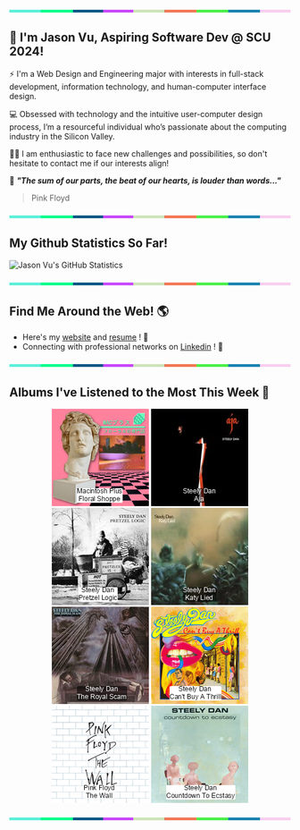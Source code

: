 <img src="./.github/workflows/banner_strip.png" width="100%" height="5px">

## 👋 I'm Jason Vu, Aspiring Software Dev @ SCU 2024!

⚡ I'm a Web Design and Engineering major with interests in full-stack development, information technology, and human-computer interface design.

💻 Obsessed with technology and the intuitive user-computer design process, I’m a resourceful individual who’s passionate about the computing industry in the Silicon Valley.

🙋‍♂️ I am enthusiastic to face new challenges and possibilities, so don't hesitate to contact me if our interests align!

🤝 ***"The sum of our parts, the beat of our hearts, is louder than words..."***
> Pink Floyd

<img src="./.github/workflows/banner_strip.png" width="100%" height="5px">

## My Github Statistics So Far!
![Jason Vu's GitHub Statistics](https://github-readme-stats.vercel.app/api?username=JAVAB3ANS&show_icons=true)

<img src="./.github/workflows/banner_strip.png" width="100%" height="5px">

## Find Me Around the Web! 🌎
- Here's my [website](https://javab3ans.github.io/portfolio) and [resume](https://javab3ans.github.io/portfolio/resume.html) ! 📝
- Connecting with professional networks on [Linkedin](https://www.linkedin.com/in/jason-anh-vu/)  ! 💼  

<img src="./.github/workflows/banner_strip.png" width="100%" height="5px">

## Albums I've Listened to the Most This Week 🎹 

<!-- lastfm -->
<p align="center"><a href="https://www.last.fm/music/Macintosh+Plus/Floral+Shoppe"><img src="./album-covers-finished/album-cover_final_0.png" title="Macintosh Plus - Floral Shoppe"></a> <a href="https://www.last.fm/music/Steely+Dan/Aja"><img src="./album-covers-finished/album-cover_final_1.png" title="Steely Dan - Aja"></a> <a href="https://www.last.fm/music/Steely+Dan/Pretzel+Logic"><img src="./album-covers-finished/album-cover_final_2.png" title="Steely Dan - Pretzel Logic"></a> <a href="https://www.last.fm/music/Steely+Dan/Katy+Lied"><img src="./album-covers-finished/album-cover_final_3.png" title="Steely Dan - Katy Lied"></a> <a href="https://www.last.fm/music/Steely+Dan/The+Royal+Scam"><img src="./album-covers-finished/album-cover_final_4.png" title="Steely Dan - The Royal Scam"></a> <a href="https://www.last.fm/music/Steely+Dan/Can%27t+Buy+A+Thrill"><img src="./album-covers-finished/album-cover_final_5.png" title="Steely Dan - Can't Buy A Thrill"></a> <a href="https://www.last.fm/music/Pink+Floyd/The+Wall"><img src="./album-covers-finished/album-cover_final_6.png" title="Pink Floyd - The Wall"></a> <a href="https://www.last.fm/music/Steely+Dan/Countdown+To+Ecstasy"><img src="./album-covers-finished/album-cover_final_7.png" title="Steely Dan - Countdown To Ecstasy"></a> </p>

<img src="./.github/workflows/banner_strip.png" width="100%" height="5px">
